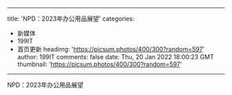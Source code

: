 
---
title: 'NPD：2023年办公用品展望'
categories: 
 - 新媒体
 - 199IT
 - 首页更新
headimg: 'https://picsum.photos/400/300?random=597'
author: 199IT
comments: false
date: Thu, 20 Jan 2022 18:00:23 GMT
thumbnail: 'https://picsum.photos/400/300?random=597'
---

<div>   
NPD：2023年办公用品展望  
</div>
            